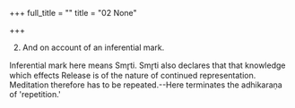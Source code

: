 +++
full_title = ""
title = "02 None"

+++


2. And on account of an inferential mark.

Inferential mark here means Smr̥ti. Smr̥ti also declares that that knowledge which effects Release is of the nature of continued representation. Meditation therefore has to be repeated.--Here terminates the adhikaraṇa of 'repetition.'

